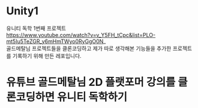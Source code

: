 # Unity1
유니티 독학 1번째 프로젝트 <br>
https://www.youtube.com/watch?v=v_Y5FH_tCpc&list=PLO-mt5Iu5TeZGR_y6mHmTWyo0RyGgO0N_ <br>
골드메탈님 프로젝트들을 클론코딩하고 제가 따로 생각해본 기능들을 추가한 프로젝트를 기록하기 위해 만든 레포입니다.

# 유튜브 골드메탈님 2D 플랫포머 강의를 클론코딩하면 유니티 독학하기
